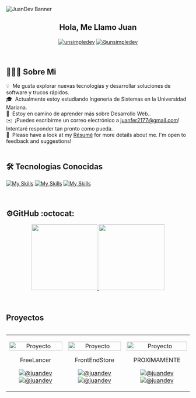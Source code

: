 ![JuanDev Banner](https://imgur.com/a/5ZjtZfp.jpg)
<div align="center">
<h2>Hola, Me Llamo Juan</h2>

<a href="https://linkedin.com/in/juanfer" target="blank"><img align="center" src="https://img.shields.io/badge/LinkedIn-0077B5?style=for-the-badge&logo=linkedin&logoColor=white" alt="unsimpledev"/></a>
<a href = "juanfer2177@gmail.com" target="blank"><img align="center" src="https://img.shields.io/badge/Gmail-D14836?style=for-the-badge&logo=gmail&logoColor=white" alt="@unsimpledev"  /></a>
</div>
<br>
 
<h2>👨🏻‍💻 Sobre Mi</h2>

💡 &nbsp;Me gusta explorar nuevas tecnologías y desarrollar soluciones de software y trucos rápidos.\
🎓 &nbsp;Actualmente estoy estudiando Ingeneria de Sistemas en la Universidad Mariana.\
🌱 &nbsp;Estoy en camino de aprender más sobre Desarrollo Web..\
✉️ &nbsp;¡Puedes escribirme un correo electrónico a juanfer2177@gmail.com! Intentaré responder tan pronto como pueda.\
📄 &nbsp;Please have a look at my [Résumé](https://www.adityavsingh.com/resume.html) for more details about me. I'm open to feedback and suggestions!
<br><br>


<h2> 🛠 Tecnologias Conocidas</h2>

[![My Skills](https://skillicons.dev/icons?i=html,css,js&perline=3)](https://skillicons.dev)
[![My Skills](https://skillicons.dev/icons?i=java,git,github&perline=3)](https://skillicons.dev)
[![My Skills](https://skillicons.dev/icons?i=mysql,php&perline=3)](https://skillicons.dev)

<br>

<h2>⚙️GitHub :octocat:</h2>
<p align="center">
<a href="https://github.com/AVS1508">
  <img height="180em" src="https://github-readme-stats-eight-theta.vercel.app/api?username=AVS1508&show_icons=true&theme=algolia&include_all_commits=true&count_private=true"/>
  <img height="180em" src="https://github-readme-stats-eight-theta.vercel.app/api/top-langs/?username=AVS1508&layout=compact&langs_count=8&theme=algolia"/>
</a>
</p>
<br>

<h2>Proyectos</h2>
<table align="left" >
<tr border="none">
  <td width="25%" align="center">
    <p align="center">
     <a href="https://freelancer-juandev.netlify.app/" title="Go to Source">
        <img align="center" width=100% src="https://raw.githubusercontent.com/unsimpledev/unsimpledev/main/assets/smsgateway.webp"   alt="Proyecto" /></a>
      </p>
    <p align="center">FreeLancer</p>
    <p align="center">
        <a href="https://freelancer-juandev.netlify.app/" target="blank"><img align="center" src="https://img.shields.io/badge/Sitio-FF0000?style=for-the-badge&logoColor=white" alt="@juandev" /></a>
      <a href="https://github.com/juanfer217/Freelancer" target="blank"><img align="center" src="https://img.shields.io/badge/GitHub-100000?style=for-the-badge&logo=github&logoColor=white" alt="@juandev"/></a>
    </p>       
</td>
<td width="25%" align="center">
    <p align="center">
     <a href="https://frontendstore-juandev.netlify.app/" title="Go to Source">
        <img align="center" width=100% src="https://raw.githubusercontent.com/unsimpledev/unsimpledev/main/assets/notifandroid.webp"   alt="Proyecto" /></a>
      </p>
  <p align="center" >FrontEndStore</p>
    <p align="center">
        <a href="https://frontendstore-juandev.netlify.app/" target="blank"><img align="center" src="https://img.shields.io/badge/Sitio-FF0000?style=for-the-badge&logoColor=white" alt="@juandev" /></a>
      <a href="https://github.com/juanfer217/FrontEndStore" target="blank"><img align="center" src="https://img.shields.io/badge/GitHub-100000?style=for-the-badge&logo=github&logoColor=white" alt="@juandev" /></a>
    </p>       
</td>
  
  <td width="25%" align="center">
    <p align="center">
     <a href="#" title="Go to Source">
        <img align="center" width=100% src="https://raw.githubusercontent.com/unsimpledev/unsimpledev/main/assets/chatgptapp.webp"   alt="Proyecto" /></a>
      </p>
    <p align="center" >PROXIMAMENTE</p>
    <p align="center">
        <a href="#" target="blank"><img align="center" src="https://img.shields.io/badge/Sitio-FF0000?style=for-the-badge&logoColor=white" alt="@juandev" /></a>
      <a href="https://github.com/juanfer217/" target="blank"><img align="center" src="https://img.shields.io/badge/GitHub-100000?style=for-the-badge&logo=github&logoColor=white" alt="@juandev" /></a>
    </p>       
</td>

</tr>
</table>
